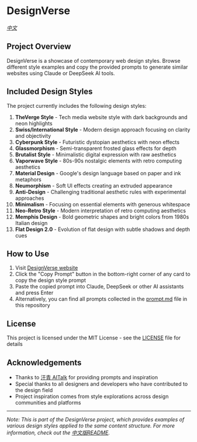 # DesignVerse

*[中文](README.zh.md)*

## Project Overview

DesignVerse is a showcase of contemporary web design styles. Browse different style examples and copy the provided prompts to generate similar websites using Claude or DeepSeek AI tools.

## Included Design Styles

The project currently includes the following design styles:

1. **TheVerge Style** - Tech media website style with dark backgrounds and neon highlights
2. **Swiss/International Style** - Modern design approach focusing on clarity and objectivity
3. **Cyberpunk Style** - Futuristic dystopian aesthetics with neon effects
4. **Glassmorphism** - Semi-transparent frosted glass effects for depth
5. **Brutalist Style** - Minimalistic digital expression with raw aesthetics
6. **Vaporwave Style** - 80s-90s nostalgic elements with retro computing aesthetics
7. **Material Design** - Google's design language based on paper and ink metaphors
8. **Neumorphism** - Soft UI effects creating an extruded appearance
9. **Anti-Design** - Challenging traditional aesthetic rules with experimental approaches
10. **Minimalism** - Focusing on essential elements with generous whitespace
11. **Neo-Retro Style** - Modern interpretation of retro computing aesthetics
12. **Memphis Design** - Bold geometric shapes and bright colors from 1980s Italian design
13. **Flat Design 2.0** - Evolution of flat design with subtle shadows and depth cues

## How to Use

1. Visit [DesignVerse website](https://liyincode.github.io/design-verse/)
2. Click the "Copy Prompt" button in the bottom-right corner of any card to copy the design style prompt
3. Paste the copied prompt into Claude, DeepSeek or other AI assistants and press Enter
4. Alternatively, you can find all prompts collected in the [prompt.md](prompt.md) file in this repository

## License

This project is licensed under the MIT License - see the [LICENSE](LICENSE) file for details

## Acknowledgements

- Thanks to [汗青 AITalk](https://mp.weixin.qq.com/s/UX_GaRlepP8GGxKFyh5rSA) for providing prompts and inspiration
- Special thanks to all designers and developers who have contributed to the design field
- Project inspiration comes from style explorations across design communities and platforms

---

*Note: This is part of the DesignVerse project, which provides examples of various design styles applied to the same content structure. For more information, check out the [中文版README](README.zh.md).*
